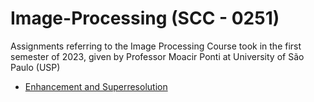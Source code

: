 # Image-Processing (SCC - 0251)

Assignments referring to the Image Processing Course took in the first semester of 2023, given by Professor Moacir Ponti at University of São Paulo (USP)

-  [Enhancement and Superresolution](https://github.com/WictorDalbosco/Image-Processing/tree/main/Enhancement%20and%20Superresolution) 
